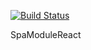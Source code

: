 [![Build Status](https://travis-ci.com/l7960261/spa-module-react.svg?branch=master)](https://travis-ci.com/l7960261/spa-module-react)

SpaModuleReact